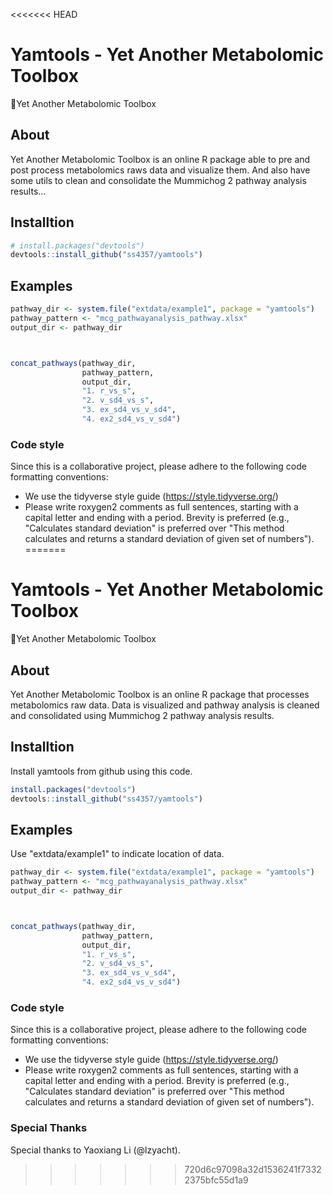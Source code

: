 <<<<<<< HEAD
# Yamtools - Yet Another Metabolomic Toolbox

:tada:Yet Another Metabolomic Toolbox

## About 

Yet Another Metabolomic Toolbox is an online R package able to pre and post process 
metabolomics raws data and visualize them. And also have some utils to clean and 
consolidate the Mummichog 2 pathway analysis results...

## Installtion

```r
# install.packages("devtools")
devtools::install_github("ss4357/yamtools")
```


## Examples

```r
pathway_dir <- system.file("extdata/example1", package = "yamtools")
pathway_pattern <- "mcg_pathwayanalysis_pathway.xlsx"
output_dir <- pathway_dir



concat_pathways(pathway_dir,
                pathway_pattern,
                output_dir,
                "1. r_vs_s",
                "2. v_sd4_vs_s",
                "3. ex_sd4_vs_v_sd4",
                "4. ex2_sd4_vs_v_sd4")


```


### Code style

Since this is a collaborative project, please adhere to the following code formatting conventions:
* We use the tidyverse style guide (https://style.tidyverse.org/)
* Please write roxygen2 comments as full sentences, starting with a capital letter and ending with a period. Brevity is preferred (e.g., "Calculates standard deviation" is preferred over "This method calculates and returns a standard deviation of given set of numbers").
=======
# Yamtools - Yet Another Metabolomic Toolbox

:tada:Yet Another Metabolomic Toolbox

## About 

Yet Another Metabolomic Toolbox is an online R package that processes
metabolomics raw data. Data is visualized and pathway analysis is cleaned 
and consolidated using Mummichog 2 pathway analysis results.

## Installtion

Install yamtools from github using this code.

```r
install.packages("devtools")
devtools::install_github("ss4357/yamtools")
```


## Examples

Use "extdata/example1" to indicate location of data.

```r
pathway_dir <- system.file("extdata/example1", package = "yamtools")
pathway_pattern <- "mcg_pathwayanalysis_pathway.xlsx"
output_dir <- pathway_dir



concat_pathways(pathway_dir,
                pathway_pattern,
                output_dir,
                "1. r_vs_s",
                "2. v_sd4_vs_s",
                "3. ex_sd4_vs_v_sd4",
                "4. ex2_sd4_vs_v_sd4")


```


### Code style

Since this is a collaborative project, please adhere to the following code formatting conventions:
* We use the tidyverse style guide (https://style.tidyverse.org/)
* Please write roxygen2 comments as full sentences, starting with a capital letter and ending with a period. Brevity is preferred (e.g., "Calculates standard deviation" is preferred over "This method calculates and returns a standard deviation of given set of numbers").


### Special Thanks

Special thanks to Yaoxiang Li (@lzyacht).
>>>>>>> 720d6c97098a32d1536241f73322375bfc55d1a9
